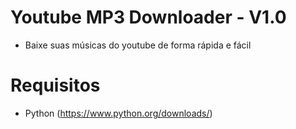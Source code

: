 # Youtube MP3 Downloader - V1.0
 - Baixe suas músicas do youtube de forma rápida e fácil

# Requisitos
 - Python (https://www.python.org/downloads/)


